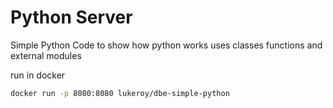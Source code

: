 # Python Server

Simple Python Code to show how python works uses classes functions and external modules

run in docker
```bash
docker run -p 8080:8080 lukeroy/dbe-simple-python
```